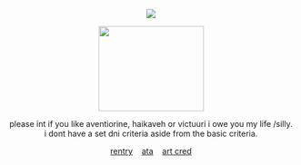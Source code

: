 <div align="center">
  
![](https://komarev.com/ghpvc/?username=awenturine&color=523670)

<p align="center">
<img src="https://files.catbox.moe/zsp6wb.png" width="185" height="150">
</p>

please int if you like aventiorine, haikaveh or victuuri i owe you my life /silly. i dont have a set dni criteria aside from the basic criteria.

<p align="center">
<a href="https://rentry.co/finalvictor">rentry</a> ‎ ‎ ‎  <a href="https://axolotl.atabook.org/">ata</a> ‎ ‎ ‎  <a href="https://x.com/otq_mm">art cred</a>
</p>
